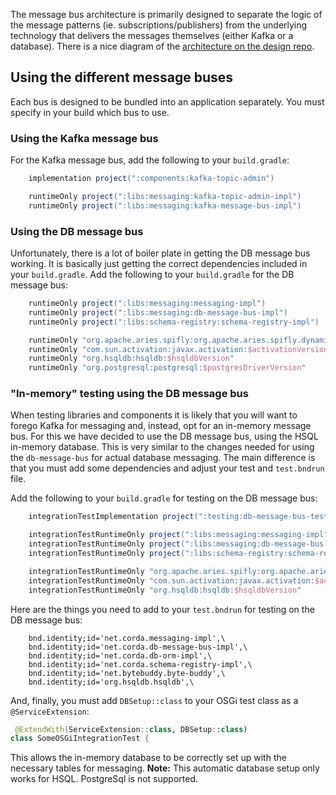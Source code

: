 
The message bus architecture is primarily designed to separate the logic of the message patterns (ie. subscriptions/publishers) from the underlying technology that delivers the messages themselves (either Kafka or a database).
There is a nice diagram of the [architecture on the design repo](https://github.com/corda/platform-eng-design/blob/master/core/corda-5/corda-5.1/flow-worker/messaging/CORDA-2899-message-pattern-structure.md).

## Using the different message buses

Each bus is designed to be bundled into an application separately. You must specify in your build which bus to use.

### Using the Kafka message bus

For the Kafka message bus, add the following to your `build.gradle`:

```groovy
    implementation project(":components:kafka-topic-admin")

    runtimeOnly project(":libs:messaging:kafka-topic-admin-impl")
    runtimeOnly project(":libs:messaging:kafka-message-bus-impl")
```

### Using the DB message bus

Unfortunately, there is a lot of boiler plate in getting the DB message bus working. It is basically just getting the correct dependencies included in your `build.gradle`. Add the following to your `build.gradle` for the DB message bus:

```groovy
    runtimeOnly project(":libs:messaging:messaging-impl")
    runtimeOnly project(":libs:messaging:db-message-bus-impl")
    runtimeOnly project(":libs:schema-registry:schema-registry-impl")

    runtimeOnly "org.apache.aries.spifly:org.apache.aries.spifly.dynamic.bundle:$ariesDynamicBundleVersion"
    runtimeOnly "com.sun.activation:javax.activation:$activationVersion"
    runtimeOnly "org.hsqldb:hsqldb:$hsqldbVersion"
    runtimeOnly "org.postgresql:postgresql:$postgresDriverVersion"
```

### "In-memory" testing using the DB message bus

When testing libraries and components it is likely that you will want to forego Kafka for messaging and, instead, opt for an in-memory message bus. For this we have decided to use the DB message bus, using the HSQL in-memory database. This is very similar to the changes needed for using the `db-message-bus` for actual database messaging. The main difference is that you must add some dependencies and adjust your test and `test.bndrun` file.

Add the following to your `build.gradle` for testing on the DB message bus:

```groovy
    integrationTestImplementation project(":testing:db-message-bus-testkit")

    integrationTestRuntimeOnly project(":libs:messaging:messaging-impl")
    integrationTestRuntimeOnly project(":libs:messaging:db-message-bus-impl")
    integrationTestRuntimeOnly project(":libs:schema-registry:schema-registry-impl")

    integrationTestRuntimeOnly "org.apache.aries.spifly:org.apache.aries.spifly.dynamic.bundle:$ariesDynamicBundleVersion"
    integrationTestRuntimeOnly "com.sun.activation:javax.activation:$activationVersion"
    integrationTestRuntimeOnly "org.hsqldb:hsqldb:$hsqldbVersion"
```

Here are the things you need to add to your `test.bndrun` for testing on the DB message bus:

```
    bnd.identity;id='net.corda.messaging-impl',\
    bnd.identity;id='net.corda.db-message-bus-impl',\
    bnd.identity;id='net.corda.db-orm-impl',\
    bnd.identity;id='net.corda.schema-registry-impl',\
    bnd.identity;id='net.bytebuddy.byte-buddy',\
    bnd.identity;id='org.hsqldb.hsqldb',\
```

And, finally, you must add `DBSetup::class` to your OSGi test class as a `@ServiceExtension`:

```kotlin
 @ExtendWith(ServiceExtension::class, DBSetup::class)
class SomeOSGiIntegrationTest {
```

This allows the in-memory database to be correctly set up with the necessary tables for messaging. **Note:** This automatic database setup only works for HSQL. PostgreSql is not supported.